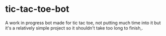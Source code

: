 # tic-tac-toe-bot
 A work in progress bot made for tic tac toe, not putting much time into it but it's a relatively simple project so it shouldn't take too long to finish,.

